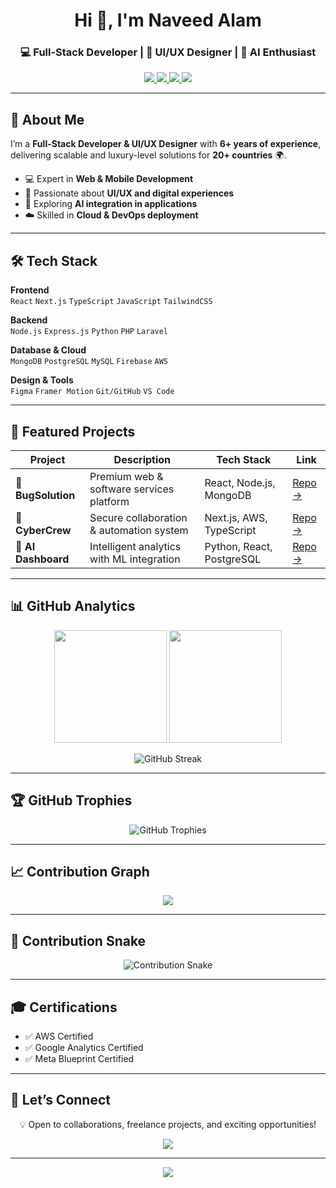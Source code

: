 <!-- Header -->
<h1 align="center">Hi 👋, I'm Naveed Alam</h1>
<h3 align="center">💻 Full-Stack Developer | 🎨 UI/UX Designer | 🤖 AI Enthusiast</h3>

<p align="center">
  <a href="https://naveedalam.dev" target="_blank">
    <img src="https://img.shields.io/badge/🌐_Portfolio-naveedalam.dev-6366f1?style=for-the-badge" />
  </a>
  <a href="mailto:contact@naveedalam.dev">
    <img src="https://img.shields.io/badge/📧_Email-contact@naveedalam.dev-ef4444?style=for-the-badge" />
  </a>
  <a href="https://linkedin.com/in/naveedalam-dev" target="_blank">
    <img src="https://img.shields.io/badge/💼_LinkedIn-0077B5?style=for-the-badge&logo=linkedin" />
  </a>
  <a href="https://x.com/naveedalam_dev" target="_blank">
    <img src="https://img.shields.io/badge/🐦_Twitter-1DA1F2?style=for-the-badge&logo=twitter" />
  </a>
</p>

---

## 🚀 About Me  

I’m a **Full-Stack Developer & UI/UX Designer** with **6+ years of experience**, delivering scalable and luxury-level solutions for **20+ countries** 🌍.  

- 💻 Expert in **Web & Mobile Development**  
- 🎨 Passionate about **UI/UX and digital experiences**  
- 🤖 Exploring **AI integration in applications**  
- ☁️ Skilled in **Cloud & DevOps deployment**  

---

## 🛠️ Tech Stack  

**Frontend**  
`React` `Next.js` `TypeScript` `JavaScript` `TailwindCSS`  

**Backend**  
`Node.js` `Express.js` `Python` `PHP` `Laravel`  

**Database & Cloud**  
`MongoDB` `PostgreSQL` `MySQL` `Firebase` `AWS`  

**Design & Tools**  
`Figma` `Framer Motion` `Git/GitHub` `VS Code`  

---

## 📂 Featured Projects  

| Project | Description | Tech Stack | Link |
|---------|-------------|------------|------|
| 🔹 **BugSolution** | Premium web & software services platform | React, Node.js, MongoDB | [Repo →](https://github.com/naveedalam-dev) |
| 🔹 **CyberCrew** | Secure collaboration & automation system | Next.js, AWS, TypeScript | [Repo →](#) |
| 🔹 **AI Dashboard** | Intelligent analytics with ML integration | Python, React, PostgreSQL | [Repo →](#) |

---

## 📊 GitHub Analytics  

<p align="center">
  <img height="180em" src="https://github-readme-stats.vercel.app/api?username=naveedalam-dev&show_icons=true&theme=tokyonight&count_private=true"/>
  <img height="180em" src="https://github-readme-stats.vercel.app/api/top-langs/?username=naveedalam-dev&layout=compact&theme=tokyonight"/>
</p>

<p align="center">
  <img src="https://github-readme-streak-stats.herokuapp.com/?user=naveedalam-dev&theme=tokyonight" alt="GitHub Streak"/>
</p>

---

## 🏆 GitHub Trophies  

<p align="center">
  <img src="https://github-profile-trophy.vercel.app/?username=naveedalam-dev&theme=tokyonight&no-frame=true&margin-w=8" alt="GitHub Trophies"/>
</p>

---

## 📈 Contribution Graph  

<p align="center">
  <img src="https://github-readme-activity-graph.vercel.app/graph?username=naveedalam-dev&theme=tokyo-night&area=true" />
</p>

---

## 🐍 Contribution Snake  

<p align="center">
  <img src="https://raw.githubusercontent.com/naveedalam-dev/naveedalam-dev/output/github-contribution-grid-snake.svg" alt="Contribution Snake"/>
</p>

---

## 🎓 Certifications  

- ✅ AWS Certified  
- ✅ Google Analytics Certified  
- ✅ Meta Blueprint Certified  

---

## 🤝 Let’s Connect  

<p align="center">
  💡 Open to collaborations, freelance projects, and exciting opportunities!  
</p>

<p align="center">
  <a href="mailto:contact@naveedalam.dev">
    <img src="https://img.shields.io/badge/📧_Email-contact@naveedalam.dev-ef4444?style=for-the-badge" />
  </a>
</p>

---

<div align="center">
  <img src="https://capsule-render.vercel.app/api?type=waving&color=gradient&height=100&section=footer&text=Thanks%20for%20visiting!%20🚀&fontSize=18&fontColor=ffffff" />
</div>
